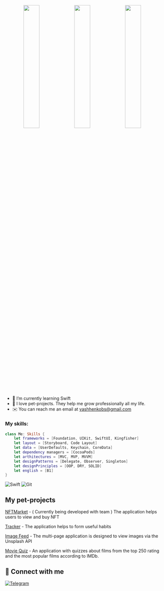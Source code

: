 <h2 align="center"> 
    <img src="https://media.giphy.com/media/xULW8l2gXuRPmsQe8U/giphy.gif" 
width="32%" > 
    <img src="https://media.giphy.com/media/xULW8l2gXuRPmsQe8U/giphy.gif" 
width="32%" > 
    <img src="https://media.giphy.com/media/xULW8l2gXuRPmsQe8U/giphy.gif" 
width="32%" > 
  <h3 style = { position } align="center">
  <a href="https://git.io/typing-svg">
  </a>
</h3>
</h2>

- 🌱 I’m currently learning Swift
- 🚀 I love pet-projects. They help me grow professionally all my life.
- ✉️ You can reach me an email at vashhenkobs@gmail.com


<h3 align="left">My skills:</h3>
<p align="left">
</p>

```Swift
class Me: Skills {
    let frameworks = [Foundation, UIKit, SwiftUI, Kingfisher]
    let layout = [Storyboard, Code Layout]
    let data = [UserDefaults, Keychain, CoreData]
    let dependency managers = [CocoaPods]
    let arthitectures = [MVC, MVP, MVVM]
    let designPatterns = [Delegate, Observer, Singleton]
    let designPrinciples = [OOP, DRY, SOLID]
    let english = [B1]
}
```

![Swift](https://img.shields.io/badge/swift-de5d43?&style=for-the-badge&logo=swift&logoColor=white) 
![Git](https://img.shields.io/badge/git-%23F05033.svg?style=for-the-badge&logo=git&logoColor=white) 

## My pet-projects

[NFTMarket](https://github.com/vladvintenbakh/NFTMarketplaceApp) - ( Currently being developed with team ) The application helps users to view and buy NFT

[Tracker](https://github.com/SergeyVSwift/TrackerYa) - The application helps to form useful habits

[Image Feed](https://github.com/SergeyVSwift/Posti) - The multi-page application is designed to view images via the Unsplash API

[Movie Quiz](https://github.com/SergeyVSwift/MovieQuiz-ios) - An application with quizzes about films from the top 250 rating and the most popular films according to IMDb.

## 🤝 Connect with me
 [![Telegram](https://img.shields.io/static/v1?style=for-the-badge&message=Telegram&color=26A5E4&logo=Telegram&logoColor=FFFFFF&label=)](https://t.me/SeregaBiceps)
